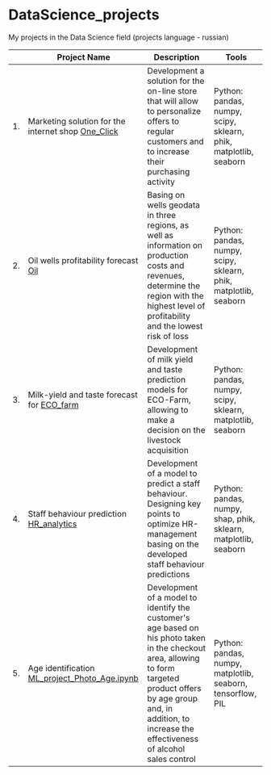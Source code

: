 # DataScience_projects
My projects in the Data Science field (projects language - russian)

|   | Project Name  | Description              | Tools    |
|---|---------------|--------------------------|----------|
|1.|Marketing solution for the internet shop [One_Click](https://github.com/Luzgina-SV/DataScience_projects/blob/main/One_Click/ML_project_OneClick.ipynb)|Development a solution for the on-line store that will allow to personalize offers to regular customers and to increase their purchasing activity| Python: pandas, numpy, scipy, sklearn, phik, matplotlib, seaborn|
|2.| Oil wells profitability forecast [Oil](https://github.com/Luzgina-SV/DataScience_projects/blob/main/oil/ML_project_oil_well_location_clean.ipynb)| Basing on wells geodata in three regions, as well as information on production costs and revenues, determine the region with the highest level of profitability and the lowest risk of loss| Python: pandas, numpy, scipy, sklearn, phik, matplotlib, seaborn|
|3.| Milk-yield and taste forecast for [ECO_farm](https://github.com/Luzgina-SV/DataScience_projects/blob/main/ECO_ferma/ML_project_ECO_Farm.ipynb)| Development of milk yield and taste prediction models for ECO-Farm, allowing to make a decision on the livestock acquisition | Python: pandas, numpy, scipy, sklearn, matplotlib, seaborn
|4.| Staff behaviour prediction [HR_analytics](https://github.com/Luzgina-SV/DataScience_projects/blob/main/HR_analytics/ML_project_HR_analytics.ipynb)| Development of a model to predict a staff behaviour. Designing key points to optimize HR-management basing on the developed staff behaviour predictions| Python: pandas, numpy, shap, phik, sklearn, matplotlib, seaborn
|5.| Age identification [ML_project_Photo_Age.ipynb](https://github.com/Luzgina-SV/DataScience_projects/blob/main/Age_Identification/ML_project_Photo_Age.ipynb)| Development of a model to identify the customer's age based on his photo taken in the checkout area, allowing to form targeted product offers by age group and, in addition, to increase the effectiveness of alcohol sales control | Python: pandas, numpy, matplotlib, seaborn, tensorflow, PIL
